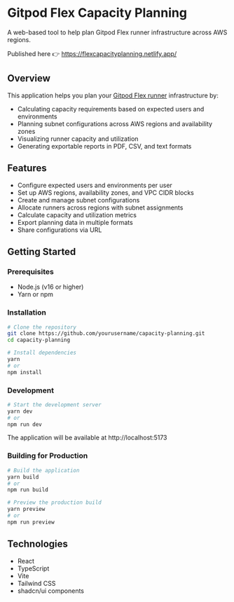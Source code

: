 # Gitpod Flex Capacity Planning

A web-based tool to help plan Gitpod Flex runner infrastructure across AWS regions.

Published here :point_right: https://flexcapacityplanning.netlify.app/

## Overview

This application helps you plan your [Gitpod Flex runner](https://www.gitpod.io/docs/flex/introduction/runners) infrastructure by:

- Calculating capacity requirements based on expected users and environments
- Planning subnet configurations across AWS regions and availability zones
- Visualizing runner capacity and utilization
- Generating exportable reports in PDF, CSV, and text formats

## Features

- Configure expected users and environments per user
- Set up AWS regions, availability zones, and VPC CIDR blocks
- Create and manage subnet configurations
- Allocate runners across regions with subnet assignments
- Calculate capacity and utilization metrics
- Export planning data in multiple formats
- Share configurations via URL

## Getting Started

### Prerequisites

- Node.js (v16 or higher)
- Yarn or npm

### Installation

```bash
# Clone the repository
git clone https://github.com/yourusername/capacity-planning.git
cd capacity-planning

# Install dependencies
yarn
# or
npm install
```

### Development

```bash
# Start the development server
yarn dev
# or
npm run dev
```

The application will be available at http://localhost:5173

### Building for Production

```bash
# Build the application
yarn build
# or
npm run build

# Preview the production build
yarn preview
# or
npm run preview
```

## Technologies

- React
- TypeScript
- Vite
- Tailwind CSS
- shadcn/ui components
